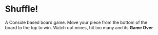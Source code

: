 # Shuffle!
A Console based board game. Move your piece from the bottom of the board to the top to win. Watch out mines, hit too many and its **Game Over**
